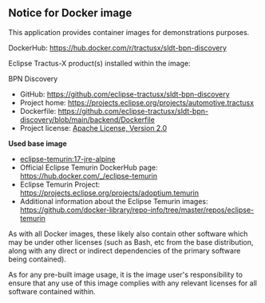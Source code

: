## Notice for Docker image
This application provides container images for demonstrations purposes.

DockerHub: https://hub.docker.com/r/tractusx/sldt-bpn-discovery

Eclipse Tractus-X product(s) installed within the image:

BPN Discovery

- GitHub: https://github.com/eclipse-tractusx/sldt-bpn-discovery
- Project home: https://projects.eclipse.org/projects/automotive.tractusx
- Dockerfile: https://github.com/eclipse-tractusx/sldt-bpn-discovery/blob/main/backend/Dockerfile
- Project license: [Apache License, Version 2.0](https://github.com/eclipse-tractusx/item-relationship-service/blob/main/LICENSE)

**Used base image**

- [eclipse-temurin:17-jre-alpine](https://github.com/adoptium/containers)
- Official Eclipse Temurin DockerHub page: https://hub.docker.com/_/eclipse-temurin
- Eclipse Temurin Project: https://projects.eclipse.org/projects/adoptium.temurin
- Additional information about the Eclipse Temurin images: https://github.com/docker-library/repo-info/tree/master/repos/eclipse-temurin

As with all Docker images, these likely also contain other software which may be under other licenses (such as Bash, etc from the base distribution, along with any direct or indirect dependencies of the primary software being contained).

As for any pre-built image usage, it is the image user's responsibility to ensure that any use of this image complies with any relevant licenses for all software contained within.